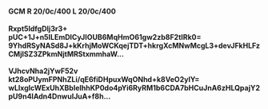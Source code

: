 #### GCM R 20/0c/400 L 20/0c/400
**Rxpt5ldfgDlj3r3+**<br/>**pUC+1J+n5ILEmDlCyJIOUB6MqHmO61gw2zb8F2tIRk0=**<br/>**9YhdRSyNASd8J+kKrhjMoWCKqejTDT+hkrgXcMNwMcgL3+devJFkHLFzCMjlSZ3ZPkmNjtMRStxmmhaW...**<br/><br/>
**VJhcvNha2jYwF52v**<br/>**kt28oPUymFPNhZLi/qE6fiDHpuxWqONhd+k8VeO2ylY=**<br/>**wLlxglcWExUhXBblelhhKP0do4pYi6RyRM1b6CDA7bHCuJnA6zHLQpajY2pU9n4lAdn4DnwuIJuA+f8h...**